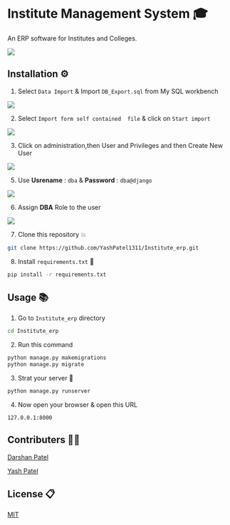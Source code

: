 # Institute Management System 🎓

An ERP software for Institutes and Colleges.

<img src="https://github.com/YashPatel1311/Institute_erp/images/Institute.png">


## Installation ⚙️

1. Select ``` Data Import ``` & Import ```DB_Export.sql``` from My SQL workbench   

<img src="https://github.com/YashPatel1311/Institute_erp/images/database.png">


2. Select ``` Import form self contained  file ``` & click on ``` Start import ```


<img src="https://github.com/YashPatel1311/Institute_erp/images/database2.png">


3. Click on administration,then User and Privileges and then Create New User

<img src="https://github.com/YashPatel1311/Institute_erp/images/database3.png">

5. Use **Usrename** :  ```dba``` & **Password** : ```dba@django```

<img src="https://github.com/YashPatel1311/Institute_erp/images/database4.png">

6. Assign **DBA** Role to the user

<img src="https://github.com/YashPatel1311/Institute_erp/images/database5.png">

7. Clone this repository 💥
```bash
git clone https://github.com/YashPatel1311/Institute_erp.git
```
8. Install ```requirements.txt``` 🎉
```bash
pip install -r requirements.txt
```

## Usage 📚

1. Go to ```Institute_erp``` directory
```bash
cd Institute_erp
```
2. Run this command 
```bash
python manage.py makemigrations
python manage.py migrate
```

3. Strat your server 🚀
```bash
python manage.py runserver
```

4. Now open your browser & open this URL 
```bash
127.0.0.1:8000
```


## Contributers 👨‍💻

[Darshan Patel](https://github.com/darshanpatel44)

[Yash Patel](https://github.com/YashPatel1311)

## License 📋
[MIT](https://choosealicense.com/licenses/mit/)
